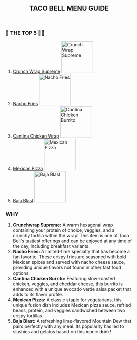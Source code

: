 <!DOCTYPE html>
<html lang="en">
<head>
    <title>THE TACO BELL REVIEW</title>
    <meta charset="utf-8">
    <meta name="viewport" content="width=device-width, initial-scale=1">
    <style>
        * {
            box-sizing: border-box;

body {
         font-family: 'Courier New', Courier, monospace;
        margin: 0;
            padding: 0;
        }

header {
            background-color: #157;
            padding: 30px;
            text-align: center;
            font-size: 35px;
            color: white;
        }

nav {
            float: left;
            width: 30%;
            background: #ccc;
            padding: 20px;
        }

article {
            float: left;
            padding: 20px;
            width: 70%;
            background-color: #f1f1f1;
        }

section::after {
            content: "";
            display: table;
            clear: both;
        }

@media (max-width: 600px) {
            nav, article {
                width: 100%;
                height: auto;
                float: none;
            }
        }

img {
            margin-bottom: 10px;
        }

h1 {
            font-size: 24px;
        }

h2, h3 {
            margin: 10px 0;
        }
    </style>
</head>
<body>

<header>
    <h2>TACO BELL MENU GUIDE</h2>
</header>

<section>
    <nav>
        <h3>🔔 THE TOP 5 🌮🌯</h3>
        <ol>
            <li>
                <a href="https://www.tacobell.com/food/specialties/crunchwrap-supreme">Crunch Wrap Supreme</a>
                <img src="images/crunchwrap.jpg" width="100" height="100" alt="Crunch Wrap Supreme">
            </li>
            <li>
                <a href="https://www.tacobell.com/food/deals-and-combos/nacho-fries">Nacho Fries</a>
                <img src="images/nachofries.jpg" width="100" height="100" alt="Nacho Fries">
            </li>
            <li>
                <a href="https://www.tacobell.com/food/deals-and-combos/cantina-chicken-burrito">Cantina Chicken Wrap</a>
                <img src="images/cantina_burrito.jpg" width="100" height="100" alt="Cantina Chicken Burrito">
            </li>
            <li>
                <a href="https://www.tacobell.com/food/specialties/mexican-pizza">Mexican Pizza</a>
                <img src="images/mexican_pizza.jpg" width="100" height="100" alt="Mexican Pizza">
            </li>
            <li>
                <a href="https://www.tacobell.com/food/drinks/mtn-dew-baja-blast?store=026046">Baja Blast</a>
                <img src="images/baja_blast.jpg" width="100" height="100" alt="Baja Blast">
            </li>
        </ol>
    </nav>

 <article>
        <h1>WHY</h1>
        <ol>
            <li><strong>Crunchwrap Supreme:</strong> A warm hexagonal wrap containing your protein of choice, veggies, and a crunchy tortilla within the wrap! This item is one of Taco Bell's tastiest offerings and can be enjoyed at any time of the day, including breakfast variants.</li>
            <li><strong>Nacho Fries:</strong> A limited-time specialty that has become a fan favorite. These crispy fries are seasoned with bold Mexican spices and served with nacho cheese sauce, providing unique flavors not found in other fast food options.</li>
            <li><strong>Cantina Chicken Burrito:</strong> Featuring slow-roasted chicken, veggies, and cheddar cheese, this burrito is enhanced with a unique avocado verde salsa packet that adds to its flavor profile.</li>
            <li><strong>Mexican Pizza:</strong> A classic staple for vegetarians, this unique fusion dish includes Mexican pizza sauce, refried beans, protein, and veggies sandwiched between two crispy tortillas.</li>
            <li><strong>Baja Blast:</strong> A refreshing lime-flavored Mountain Dew that pairs perfectly with any meal. Its popularity has led to slushies and gelatos based on this iconic drink!</li>
        </ol>
    </article>
</section>

</body>
</html>







